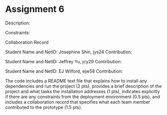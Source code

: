 # Assignment 6

Description:

Constraints:

Collaboration Record

Student Name and NetID: Josephine Shin, jys24
Contribution: 

Student Name and NetID: Jeffrey Yu, jcy29
Contribution: 

Student Name and NetID: EJ Wilford, ejw58
Contribution: 

The code includes a README text file that explains how to install any dependencies and run the project (2 pts), provides a brief description of the project and what tasks the installation addresses (1 pts), indicates explicitly if there are any constraints from the deployment environment (0.5 pts), and includes a collaboration record that specifies what each team member contributed to the prototype (1.5 pts).

